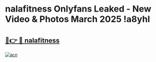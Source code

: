 # nalafitness Onlyfans Leaked - New Video & Photos March 2025 !a8yhl

# <h2><a href="https://rmj638.iuczelnia.edu.pl?title=nalafitness&ref=a8yhl">🔗👉 🔴 nalafitness</a></h2>

[![acn](https://github.com/user-attachments/assets/0f9c940e-d8b0-45ae-aac7-cd30a18b3e1c)](https://rmj638.iuczelnia.edu.pl?title=nalafitness&ref=a8yhl)

